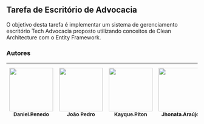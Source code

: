 ## Tarefa de Escritório de Advocacia

O objetivo desta tarefa é implementar um sistema de gerenciamento escritório Tech Advocacia proposto utilizando conceitos de Clean Architecture com o Entity Framework.

### Autores

| [<img src="https://avatars.githubusercontent.com/u/84890636?v=4" width=115><br><sub>Daniel Penedo</sub>](https://github.com/DanielPenedo97?tab=repositories) |  [<img src="https://avatars.githubusercontent.com/u/32523778?v=4" width=115><br><sub>João Pedro</sub>](https://github.com/joaopedropinto) |  [<img src="https://avatars.githubusercontent.com/u/76014751?v=4" width=115><br><sub>Kayque Piton</sub>](https://github.com/kayquepiton) | [<img src="https://avatars.githubusercontent.com/u/34558728?v=4" width=115><br><sub>Jhonata Araújo</sub>](https://github.com/DStalkerBR) | [<img src="https://avatars.githubusercontent.com/u/32984720?v=4" width=115><br><sub>Valber Francisco dos Santos</sub>](https://github.com/ValberF) |
| :---: | :---: | :---: | :---: | :---: |